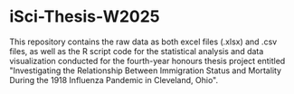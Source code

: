 # iSci-Thesis-W2025
This repository contains the raw data as both excel files (.xlsx) and .csv files, as well as the R script code for the statistical analysis and data visualization conducted for the fourth-year honours thesis project entitled "Investigating the Relationship Between Immigration Status and Mortality During the 1918 Influenza Pandemic in Cleveland, Ohio". 
